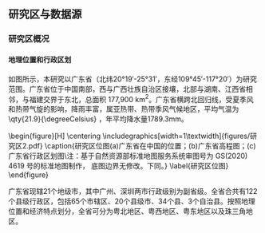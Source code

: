 ## 研究区与数据源

### 研究区概况
#### 地理位置和行政区划
如图所示，本研究以广东省（北纬20°19′-25°31′，东经109°45′-117°20′）为研究范围。广东省位于中国南部，西与广西壮族自治区接壤，北部与湖南、江西省相邻，与福建交界于东北，总面积 177,900 km$^2$。广东省横跨北回归线，受夏季风和热带气旋的影响，降雨丰富，属亚热带、热带季风气候地区，平均气温为\qty{21.9}{\degreeCelsius} ，年平均降水量1789.3mm。

\begin{figure}[H]
    \centering
    \includegraphics[width=1\textwidth]{figures/研究区2.pdf}
    \caption{研究区位图(a)广东省在中国的位置；(b)广东省高程图；(c)广东省行政区划图\\注：基于自然资源部标准地图服务系统审图号为 GS(2020)
4619 号的标准地图制作， 底图边界无修改。下同。}
    \label{研究区位图}
\end{figure}

广东省现辖21个地级市，其中广州、深圳两市行政级别为副省级。全省合共有122个县级行政区，包括65个市辖区、20个县级市、34个县、3个自治县。按照地理位置和经济特点划分，全省可分为粤北地区、粤西地区、粤东地区以及珠三角地区。